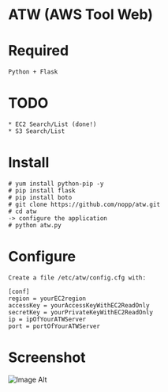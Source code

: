 # ATW (AWS Tool Web)

Required
========
	Python + Flask

TODO
====
	* EC2 Search/List (done!)
	* S3 Search/List

Install
=======
	# yum install python-pip -y
	# pip install flask
	# pip install boto
	# git clone https://github.com/nopp/atw.git
	# cd atw
	-> configure the application
	# python atw.py

Configure
=========

	Create a file /etc/atw/config.cfg with:

	[conf]
	region = yourEC2region
	accessKey = yourAccessKeyWithEC2ReadOnly
	secretKey = yourPrivateKeyWithEC2ReadOnly
	ip = ipOfYourATWServer
	port = portOfYourATWServer

Screenshot
==========
![Image Alt](http://s16.postimg.org/o3fpy1rp1/Screen_Shot_2015_06_20_at_10.png)
